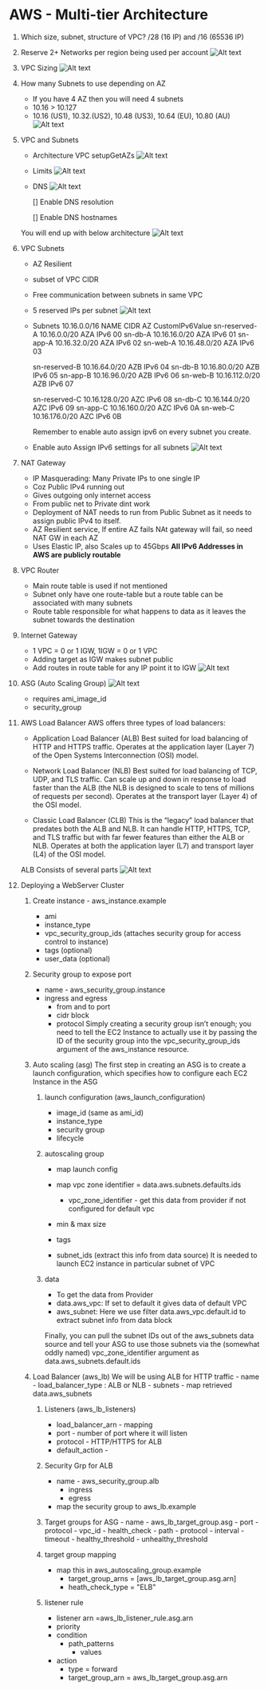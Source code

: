 # AWS - Multi-tier Architecture

1. Which size, subnet, structure of VPC?
    /28 (16 IP) and /16 (65536 IP)

2. Reserve 2+ Networks per region being used per account
    ![Alt text](image.png)

3. VPC Sizing
    ![Alt text](image-1.png)

4. How many Subnets to use depending on AZ
    - If you have 4 AZ then you will need 4 subnets
    - 10.16 > 10.127
    - 10.16 (US1), 10.32.(US2), 10.48 (US3), 10.64 (EU), 10.80 (AU)
        ![Alt text](image-2.png)

5. VPC and Subnets
    - Architecture VPC setupGetAZs
        ![Alt text](image-4.png)
    - Limits
        ![Alt text](image-3.png)
    - DNS
        ![Alt text](image-5.png)

        [] Enable DNS resolution

        [] Enable DNS hostnames

    You will end up with below architecture
    ![Alt text](image-6.png)

6. VPC Subnets
    - AZ Resilient
    - subset of VPC CIDR
    - Free communication between subnets in same VPC
    - 5 reserved IPs per subnet
        ![Alt text](image-7.png)
    - Subnets 10.16.0.0/16
        NAME CIDR AZ CustomIPv6Value
        sn-reserved-A 10.16.0.0/20 AZA IPv6 00
        sn-db-A 10.16.16.0/20 AZA IPv6 01
        sn-app-A 10.16.32.0/20 AZA IPv6 02
        sn-web-A 10.16.48.0/20 AZA IPv6 03

        sn-reserved-B 10.16.64.0/20 AZB IPv6 04
        sn-db-B 10.16.80.0/20 AZB IPv6 05
        sn-app-B 10.16.96.0/20 AZB IPv6 06
        sn-web-B 10.16.112.0/20 AZB IPv6 07

        sn-reserved-C 10.16.128.0/20 AZC IPv6 08
        sn-db-C 10.16.144.0/20 AZC IPv6 09
        sn-app-C 10.16.160.0/20 AZC IPv6 0A
        sn-web-C 10.16.176.0/20 AZC IPv6 0B

        Remember to enable auto assign ipv6 on every subnet you create.

    - Enable auto Assign IPv6 settings for all subnets
        ![Alt text](image-8.png)

7. NAT Gateway
    - IP Masquerading: Many Private IPs to one single IP
    - Coz Public IPv4 running out
    - Gives outgoing only internet access
    - From public net to Private dint work
    - Deployment of NAT needs to run from Public Subnet as it needs to assign public IPv4 to itself.
    - AZ Resilient service, If entire AZ fails NAt gateway will fail, so need NAT GW in each AZ
    - Uses Elastic IP, also Scales up to 45Gbps
    **All IPv6 Addresses in AWS are publicly routable**

8. VPC Router
    - Main route table is used if not mentioned
    - Subnet only have one route-table but a route table can be associated with many subnets
    - Route table responsible for what happens to data as it leaves the subnet towards the destination

9. Internet Gateway
    - 1 VPC = 0 or 1 IGW, 1IGW = 0 or 1 VPC
    - Adding target as IGW makes subnet public
    - Add routes in route table for any IP point it to IGW
        ![Alt text](image-9.png)

10. ASG (Auto Scaling Group)
    ![Alt text](tur3_0209.png)
    - requires ami_image_id
    - security_group

11. AWS Load Balancer
    AWS offers three types of load balancers:

    - Application Load Balancer (ALB)
        Best suited for load balancing of HTTP and HTTPS traffic. Operates at the application layer (Layer 7) of the Open Systems Interconnection (OSI) model.

    - Network Load Balancer (NLB)
        Best suited for load balancing of TCP, UDP, and TLS traffic. Can scale up and down in response to load faster than the ALB (the NLB is designed to scale to tens of millions of requests per second). Operates at the transport layer (Layer 4) of the OSI model.

    - Classic Load Balancer (CLB)
        This is the “legacy” load balancer that predates both the ALB and NLB. It can handle HTTP, HTTPS, TCP, and TLS traffic but with far fewer features than either the ALB or NLB. Operates at both the application layer (L7) and transport layer (L4) of the OSI model.

    ALB Consists of several parts
    ![Alt text](tur3_0211.png)

11. Deploying a WebServer Cluster

    1. Create instance - aws_instance.example
        - ami
        - instance_type
        - vpc_security_group_ids (attaches security group for access control to instance)
        - tags (optional)
        - user_data (optional)

    2. Security group to expose port
        - name - aws_security_group.instance
        - ingress and egress
            - from and to port
            - cidr block
            - protocol
        Simply creating a security group isn’t enough; you need to tell the EC2 Instance to actually use it by passing the ID of the security group into the vpc_security​_group_ids argument of the aws_instance resource.

    3. Auto scaling (asg)
        The first step in creating an ASG is to create a launch configuration, which specifies how to configure each EC2 Instance in the ASG

        1. launch configuration (aws_launch_configuration)
            - image_id (same as ami_id)
            - instance_type
            - security group
            - lifecycle

        2. autoscaling group
            - map launch config
            - map vpc zone identifier = data.aws.subnets.defaults.ids
                - vpc_zone_identifier - get this data from provider if not configured for default vpc 

            - min & max size
            - tags
            - subnet_ids (extract this info from data source)
                It is needed to launch EC2 instance in particular subnet of VPC

        3. data
            - To get the data from Provider
            - data.aws_vpc: If set to default it gives data of default VPC
            - aws_subnet: Here we use filter data.aws_vpc.default.id to extract subnet info from data block

            Finally, you can pull the subnet IDs out of the aws_subnets data source and tell your ASG to use those subnets via the (somewhat oddly named) vpc_zone_identifier argument as data.aws_subnets.default.ids

    4. Load Balancer (aws_lb)
            We will be using ALB for HTTP traffic
            - name
            - load_balancer_type : ALB or NLB
            - subnets - map retrieved data.aws_subnets

        1. Listeners (aws_lb_listeners)
            - load_balancer_arn - mapping
            - port - number of port where it will listen
            - protocol - HTTP/HTTPS for ALB
            - default_action - 

        2. Security Grp for ALB
            - name - aws_security_group.alb
                - ingress
                - egress
            - map the security group to aws_lb.example

        3. Target groups for ASG
                - name - aws_lb_target_group.asg
                - port
                - protocol
                - vpc_id
                - health_check
                    - path
                    - protocol
                    - interval
                    - timeout
                    - healthy_threshold
                    - unhealthy_threshold

        4. target group mapping
            - map this in aws_autoscaling_group.example
                - target_group_arns = [aws_lb_target_group.asg.arn]
                - heath_check_type = "ELB"

        5. listener rule
            - listener arn =aws_lb_listener_rule.asg.arn
            - priority
            - condition
                - path_patterns
                    - values
            - action
                - type = forward
                - target_group_arn = aws_lb_target_group.asg.arn
